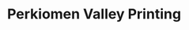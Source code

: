 ---
title: "Perkiomen Valley Printing"
url: /east-greenville/perkiomen-valley-printing/
shop: copyshop
---